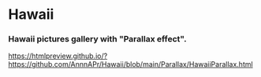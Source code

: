 # Hawaii

### Hawaii pictures gallery with "Parallax effect".
https://htmlpreview.github.io/?https://github.com/AnnnAPr/Hawaii/blob/main/Parallax/HawaiiParallax.html
